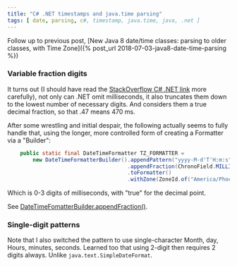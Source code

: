 ```yaml
---
title: "C# .NET timestamps and java.time parsing"
tags: [ date, parsing, c#, timestamp, java.time, java, .net ]
---
```

Follow up to previous post, [New Java 8 date/time classes: parsing to older classes, with Time Zone]({% post_url 2018-07-03-java8-date-time-parsing %})

### Variable fraction digits

It turns out (I should have read the [StackOverflow C# .NET link](https://stackoverflow.com/questions/18193281/force-json-net-to-include-milliseconds-when-serializing-datetime-even-if-ms-com) more carefully), not only can .NET omit milliseconds, it also truncates them down to the lowest number of necessary digits. And considers them a true decimal fraction, so that .47 means 470 ms.

After some wrestling and initial despair, the following actually seems to fully handle that, using the longer, more controlled form of creating a Formatter via a "Builder":
```java
    public static final DateTimeFormatter TZ_FORMATTER =  
        new DateTimeFormatterBuilder().appendPattern("yyyy-M-d'T'H:m:s")  
                                      .appendFraction(ChronoField.MILLI_OF_SECOND, 0, 3, true)  
                                      .toFormatter()  
                                      .withZone(ZoneId.of("America/Phoenix"));
```

Which is 0-3 digits of milliseconds, with "true" for the decimal point.

See [DateTimeFomatterBuilder.appendFraction()](https://docs.oracle.com/javase/8/docs/api/java/time/format/DateTimeFormatterBuilder.html#appendFraction-java.time.temporal.TemporalField-int-int-boolean-).

### Single-digit patterns

Note that I also switched the pattern to use single-character Month, day, Hours, minutes, seconds. Learned too that using 2-digit then requires 2 digits always. Unlike `java.text.SimpleDateFormat`.
